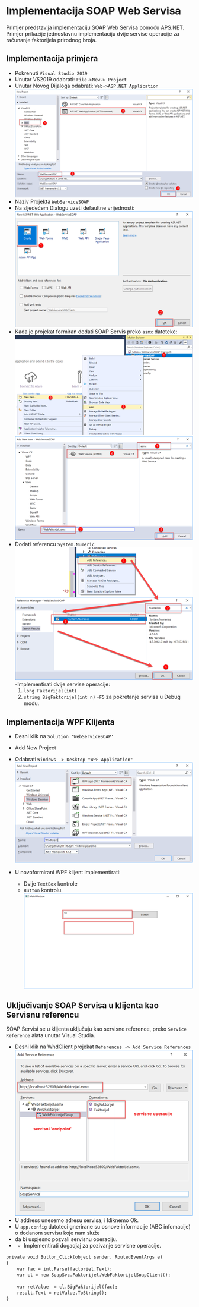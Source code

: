 ﻿# Implementacija SOAP Web Servisa

Primjer predstavlja implementaciju SOAP Web Servisa pomoću APS.NET.
Primjer prikazije jednostavnu implementaciju dvije servise operacije za 
računanje faktorijela prirodnog broja.

## Implementacija primjera
- Pokrenuti `Visual Studio 2019`
- Unutar VS2019 odabrati: `File->New-> Project`
- Unutar Novog Dijaloga odabrati: `Web->ASP.NET Application`
![Sl01](images/sl01.png)
- Naziv Projekta `WebServiceSOAP`
- Na sljedećem Dialogu uzeti defaultne vrijednosti:
![Sl01](images/sl02.png)
- Kada je projekat formiran dodati SOAP Servis preko `asmx` datoteke:
![Sl01](images/sl03.png)
![Sl01](images/sl04.png) 
- Dodati referencu `System.Numeric`
![Sl01](images/sl05.png)
-Implementirati dvije servise operacije:
    1. `long Faktorijel(int)`
    2. `string BigFaktorijel(int n)`
-`F5` za pokretanje servisa u Debug modu.


## Implementacija WPF Klijenta
- Desni klik na `Solution 'WebServiceSOAP'`
- Add New Project
- Odabrati `Windows -> Desktop "WPF Application"`
![Sl01](images/sl06.png)


- U novoformirani WPF klijent implementirati:
  - Dvije `TextBox` kontrole
  - `Button` kontrolu. 
![Sl01](images/sl07.png)


## Uključivanje SOAP Servisa u klijenta kao Servisnu referencu

SOAP Servisi se u klijenta uključuju kao servisne reference, 
preko `Service Reference` alata unutar Visual Studia.
- Desni klik na WndClient projekat `References -> Add Service References` 
![Sl01](images/sl08.png)
- U address unesemo adresu servisa, i kliknemo Ok.
- U `app.config` datoteci gnerirane su osnove informacije (ABC infomacije) o dodanom servisu koje nam služe 
- da bi uspjesno pozvali servisnu operaciju.
- - Implementirati dogadjaj za pozivanje servisne operacije.


````
private void Button_Click(object sender, RoutedEventArgs e)
{
    var fac = int.Parse(factoriel.Text);
    var cl = new SoapSvc.Faktorijel.WebFaktorijelSoapClient();
            
    var retValue  = cl.BigFaktorijel(fac);
    result.Text = retValue.ToString();
}
````